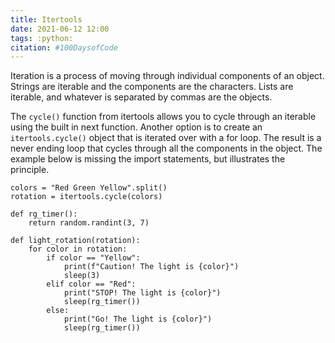 ```yaml
---
title: Itertools
date: 2021-06-12 12:00
tags: :python:
citation: #100DaysofCode
---
```


Iteration is a process of moving through individual components of an object. Strings are iterable and the components are the characters. Lists are iterable, and whatever is separated by commas are the objects. 

The `cycle()` function from itertools allows you to cycle through an iterable using the built in next function. Another option is to create an `itertools.cycle()` object that is iterated over with a for loop. The result is a never ending loop that cycles through all the components in the object. The example below is missing the import statements, but illustrates the principle.

```python3
colors = "Red Green Yellow".split()
rotation = itertools.cycle(colors)

def rg_timer():
    return random.randint(3, 7)

def light_rotation(rotation):
    for color in rotation:
        if color == "Yellow":
            print(f"Caution! The light is {color}")
            sleep(3)
        elif color == "Red":
            print("STOP! The light is {color}")
            sleep(rg_timer())
        else:
            print("Go! The light is {color}")
            sleep(rg_timer())
```
